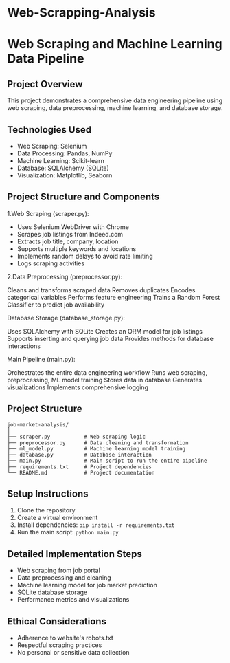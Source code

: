 # Web-Scrapping-Analysis

# Web Scraping and Machine Learning Data Pipeline

## Project Overview
This project demonstrates a comprehensive data engineering pipeline using web scraping, data preprocessing, machine learning, and database storage.

## Technologies Used
- Web Scraping: Selenium
- Data Processing: Pandas, NumPy
- Machine Learning: Scikit-learn
- Database: SQLAlchemy (SQLite)
- Visualization: Matplotlib, Seaborn

## Project Structure and Components

1.Web Scraping (scraper.py):
- Uses Selenium WebDriver with Chrome
- Scrapes job listings from Indeed.com
- Extracts job title, company, location
- Supports multiple keywords and locations
- Implements random delays to avoid rate limiting
- Logs scraping activities


2.Data Preprocessing (preprocessor.py):

Cleans and transforms scraped data
Removes duplicates
Encodes categorical variables
Performs feature engineering
Trains a Random Forest Classifier to predict job availability


Database Storage (database_storage.py):

Uses SQLAlchemy with SQLite
Creates an ORM model for job listings
Supports inserting and querying job data
Provides methods for database interactions


Main Pipeline (main.py):

Orchestrates the entire data engineering workflow
Runs web scraping, preprocessing, ML model training
Stores data in database
Generates visualizations
Implements comprehensive logging





## Project Structure
```
job-market-analysis/
│
├── scraper.py           # Web scraping logic
├── preprocessor.py      # Data cleaning and transformation
├── ml_model.py          # Machine learning model training
├── database.py          # Database interaction
├── main.py              # Main script to run the entire pipeline
├── requirements.txt     # Project dependencies
└── README.md            # Project documentation
```

## Setup Instructions
1. Clone the repository
2. Create a virtual environment
3. Install dependencies: `pip install -r requirements.txt`
4. Run the main script: `python main.py`

## Detailed Implementation Steps
- Web scraping from job portal
- Data preprocessing and cleaning
- Machine learning model for job market prediction
- SQLite database storage
- Performance metrics and visualizations

## Ethical Considerations
- Adherence to website's robots.txt
- Respectful scraping practices
- No personal or sensitive data collection
```
